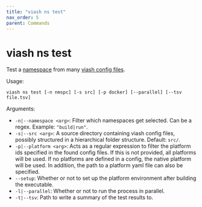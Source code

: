 ```yaml
---
title: "viash ns test"
nav_order: 5
parent: Commands
---
```


# viash ns test

Test a [namespace](../../good_practices/namespaces) from many [viash config files](../../config).

Usage: 
```
viash ns test [-n nmspc] [-s src] [-p docker] [--parallel] [--tsv file.tsv]
```

Arguments:

* `-n|--namespace <arg>`: Filter which namespaces get selected. Can be a regex. Example: `"build|run"`.
* `-s|--src <arg>`: A source directory containing viash config files, possibly structured in a hierarchical folder structure. Default: `src/`.
* `-p|--platform <arg>`: Acts as a regular expression to filter the platform
                           ids specified in the found config files. If this is
                           not provided, all platforms will be used. If no
                           platforms are defined in a config, the native
                           platform will be used. In addition, the path to a
                           platform yaml file can also be specified.
* `--setup`: Whether or not to set up the platform environment after building the executable.
* `-l|--parallel`: Whether or not to run the process in parallel.
* `-t|--tsv`: Path to write a summary of the test results to.
